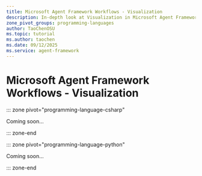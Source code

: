 ```yaml
---
title: Microsoft Agent Framework Workflows - Visualization
description: In-depth look at Visualization in Microsoft Agent Framework Workflows.
zone_pivot_groups: programming-languages
author: TaoChenOSU
ms.topic: tutorial
ms.author: taochen
ms.date: 09/12/2025
ms.service: agent-framework
---
```


# Microsoft Agent Framework Workflows - Visualization

::: zone pivot="programming-language-csharp"

Coming soon...

::: zone-end

::: zone pivot="programming-language-python"

Coming soon...

::: zone-end